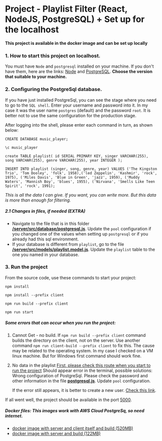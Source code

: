# Project - Playlist Filter (React, NodeJS, PostgreSQL) + Set up for the localhost

<b>This project is available in the docker image and can be set up locally</b>

### 1. How to start this project on localhost.

You must have `Node` and `postgresql` installed on your machine.
If you don't have them, here are the links: <a href="https://kinsta.com/blog/how-to-install-node-js/">Node</a> and <a href="https://www.postgresqltutorial.com/postgresql-getting-started/">PostgreSQL</a>. <b>Choose the version that suitable to your machine.</b>

### 2. Configuring the PostgreSql database.

If you have just installed PostgreSql, you can see the stage where you need to go to the `SQL shell`. Enter your username and password into it. In my case it was the user name `postgres` (default) and the password `root`. It is better not to use the same configuration for the production stage.

After logging into the shell, please enter each command in turn, as shown below:

`CREATE DATABASE music_player;`

`\c music_player`

`create TABLE playlist( id SERIAL PRIMARY KEY, singer VARCHAR(255), song VARCHAR(255), genre VARCHAR(255), year INTEGER );`

`INSERT INTO playlist (singer, song, genre, year) VALUES ('The Kingston Trio', 'Tom Dooley', 'folk', 1958),('led Zeppelin', 'Kashmir', 'rock', 1975), ('Miles Davis', 'Blue in Green', 'jazz', 1959), ('Muddy Waters', 'Mannish Boy', 'blues', 1955), ('Nirvana', 'Smells Like Teen Spirit', 'rock', 1991);`

<i>This is all the data I can give. If you want, you can write more. But this data is more than enough for filtering.</i>

##### 2.1 Changes in files, if needed (EXTRA)

- Navigate to the file that is in this folder <b><a href="https://github.com/DarkhanAmanzhol/playlist-filter/blob/master/server/src/database/postgresql.js">/server/src/database/postgresql.js</a></b>.
  Update the `pool` configuration if you changed one of the values when setting up `postgresql` or if you already had this sql environment.
- If your database is different from `playlist`, go to the file <b><a href="https://github.com/DarkhanAmanzhol/playlist-filter/blob/master/server/src/models/playlist.model.js">/server/src/models/playlist.model.js</a></b>.
  Update the `playlist` table to the one you named in your database.

### 3. Run the project

From the source code, use these commands to start your project:

`npm install`

`npm install --prefix client`

`npm run build --prefix client`

`npm run start`

##### Some errors that can occur when you run the project:

1. Cannot Get - no build.
   If `npm run build --prefix client` command builds the directory on the client, not on the server. Use another command `npm run client-build --prefix client` to fix this. The cause may be related to the operating system. In my case I checked on a VM linux machine. But for Windows first command should work fine.

2. No data in the playlist
   <a href="http://localhost:5000/api/playlist">First, please check this route when you start to run the project</a>
   Should appear error in the terminal, possible solutions: Wrong configuration of PostgreSql.
   Please check the password and other information in the file <b><a href="https://github.com/DarkhanAmanzhol/playlist-filter/blob/master/server/src/database/postgresql.js">postgresql.js</a></b>. Update `pool` configuration.

   If the error still appears, it is better to create a new user. <a href="https://phoenixnap.com/kb/postgres-create-user">Check this link</a>.

If all went well, the project should be available in the port <a href="http://localhost:5000/">5000</a>.

##### Docker files: This images work with AWS Cloud PostgreSq, so need internet.

- <a href="https://hub.docker.com/r/mentallin/playlist-filter">docker image with server and client itself and build (520MB)</a>
- <a href="https://hub.docker.com/r/mentallin/playlist-filter-lightweight">docker image with server and build (122MB)</a>
